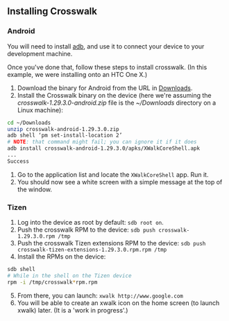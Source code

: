## Installing Crosswalk
### Android

You will need to install [adb](http://developer.android.com/tools/help/adb.html), and use it to connect your device to your development machine.

Once you've done that, follow these steps to install crosswalk. (In this example, we were installing onto an HTC One X.)

1.  Download the binary for Android from the URL in [Downloads](#documentation/downloads).
1. Install the Crosswalk binary on the device (here we're assuming the *crosswalk-1.29.3.0-android.zip* file is the *~/Downloads* directory on a Linux machine):

```sh
cd ~/Downloads
unzip crosswalk-android-1.29.3.0.zip
adb shell ‘pm set-install-location 2’
# NOTE: that command might fail; you can ignore it if it does
adb install crosswalk-android-1.29.3.0/apks/XWalkCoreShell.apk
...
Success
```

1.  Go to the application list and locate the `XWalkCoreShell` app. Run it.
1.  You should now see a white screen with a simple message at the top of the window.

### Tizen

1. Log into the device as root by default: `sdb root on`.
1. Push the crosswalk RPM to the device: `sdb push crosswalk-1.29.3.0.rpm /tmp`
1. Push the crosswalk Tizen extensions RPM to the device: `sdb push crosswalk-tizen-extensions-1.29.3.0.rpm.rpm /tmp`
1. Install the RPMs on the device:

```sh
sdb shell
# While in the shell on the Tizen device
rpm -i /tmp/crosswalk*rpm.rpm
```

5. From there, you can launch: `xwalk http://www.google.com`
6. You will be able to create an xwalk icon on the home screen (to launch xwalk) later. (It is a 'work in progress'.)